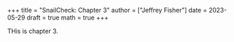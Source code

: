 +++
title = "SnailCheck: Chapter 3"
author = ["Jeffrey Fisher"]
date = 2023-05-29
draft = true
math = true
+++

THis is chapter 3.
